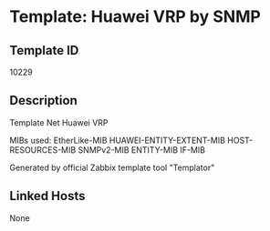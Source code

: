 # Template: Huawei VRP by SNMP

## Template ID
10229

## Description
Template Net Huawei VRP

MIBs used:
EtherLike-MIB
HUAWEI-ENTITY-EXTENT-MIB
HOST-RESOURCES-MIB
SNMPv2-MIB
ENTITY-MIB
IF-MIB

Generated by official Zabbix template tool "Templator"

## Linked Hosts
None

